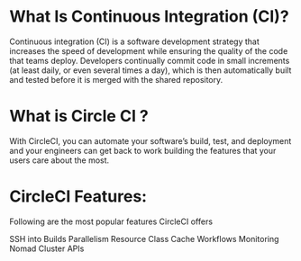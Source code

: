 # What Is Continuous Integration (CI)? 
Continuous integration (CI) is a software development strategy that increases the speed of development while ensuring the quality of the code that teams deploy. Developers continually commit code in small increments (at least daily, or even several times a day), which is then automatically built and tested before it is merged with the shared repository.

# What is Circle CI ?
With CircleCI, you can automate your software’s build, test, and deployment and your engineers can get back to work building the features that your users care about the most.

# CircleCI Features:
Following are the most popular features CircleCI offers

SSH into Builds
Parallelism
Resource Class
Cache
Workflows
Monitoring
Nomad Cluster
APIs

